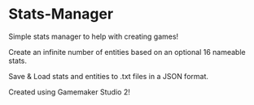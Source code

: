 # Stats-Manager
 Simple stats manager to help with creating games!
 
 Create an infinite number of entities based on an optional 16 nameable stats.

Save & Load stats and entities to .txt files in a JSON format.

Created using Gamemaker Studio 2!